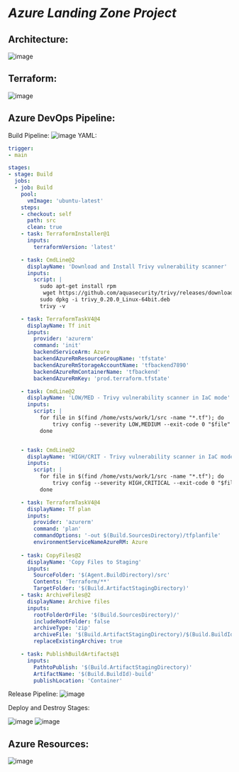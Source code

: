 # *Azure Landing Zone Project*
## **Architecture:** 
![image](https://github.com/CloudHirsi/Azure-Landing-Zone/assets/153539293/1779e690-cebf-4136-b339-560be9568365)

## **Terraform:**
![image](https://github.com/CloudHirsi/Azure-Landing-Zone/assets/153539293/3a103834-6cf4-463a-9f30-14160de49f9f)

## **Azure DevOps Pipeline:**
Build Pipeline:
![image](https://github.com/CloudHirsi/Azure-Landing-Zone/assets/153539293/28c9d03b-f019-4a01-8048-3c77d013bf3f)
YAML:
``` YAML
trigger: 
- main

stages:
- stage: Build
  jobs:
  - job: Build
    pool:
      vmImage: 'ubuntu-latest'
    steps:
    - checkout: self
      path: src
      clean: true
    - task: TerraformInstaller@1
      inputs:
        terraformVersion: 'latest'

    - task: CmdLine@2
      displayName: 'Download and Install Trivy vulnerability scanner'
      inputs:
        script: |
          sudo apt-get install rpm
           wget https://github.com/aquasecurity/trivy/releases/download/v0.20.0/trivy_0.20.0_Linux-64bit.deb
          sudo dpkg -i trivy_0.20.0_Linux-64bit.deb
          trivy -v

    - task: TerraformTaskV4@4
      displayName: Tf init
      inputs:
        provider: 'azurerm'
        command: 'init'
        backendServiceArm: Azure
        backendAzureRmResourceGroupName: 'tfstate'
        backendAzureRmStorageAccountName: 'tfbackend7890'
        backendAzureRmContainerName: 'tfbackend'
        backendAzureRmKey: 'prod.terraform.tfstate'

    - task: CmdLine@2
      displayName: 'LOW/MED - Trivy vulnerability scanner in IaC mode'
      inputs:
        script: |
          for file in $(find /home/vsts/work/1/src -name "*.tf"); do
              trivy config --severity LOW,MEDIUM --exit-code 0 "$file"
          done


    - task: CmdLine@2
      displayName: 'HIGH/CRIT - Trivy vulnerability scanner in IaC mode'
      inputs:
        script: |
          for file in $(find /home/vsts/work/1/src -name "*.tf"); do
              trivy config --severity HIGH,CRITICAL --exit-code 0 "$file"
          done

    - task: TerraformTaskV4@4
      displayName: Tf plan
      inputs:
        provider: 'azurerm'
        command: 'plan'
        commandOptions: '-out $(Build.SourcesDirectory)/tfplanfile'
        environmentServiceNameAzureRM: Azure
            
    - task: CopyFiles@2
      displayName: 'Copy Files to Staging'
      inputs:
        SourceFolder: '$(Agent.BuildDirectory)/src'
        Contents: 'Terraform/**'
        TargetFolder: '$(Build.ArtifactStagingDirectory)'
    - task: ArchiveFiles@2
      displayName: Archive files
      inputs:
        rootFolderOrFile: '$(Build.SourcesDirectory)/'
        includeRootFolder: false
        archiveType: 'zip'
        archiveFile: '$(Build.ArtifactStagingDirectory)/$(Build.BuildId).zip'
        replaceExistingArchive: true

    - task: PublishBuildArtifacts@1
      inputs:
        PathtoPublish: '$(Build.ArtifactStagingDirectory)'
        ArtifactName: '$(Build.BuildId)-build'
        publishLocation: 'Container'
```

Release Pipeline:
![image](https://github.com/CloudHirsi/Azure-Landing-Zone/assets/153539293/1ac16cdd-fa85-4d1f-8444-46deef9bcbcb)

Deploy and Destroy Stages:

![image](https://github.com/CloudHirsi/Azure-Landing-Zone/assets/153539293/91716b23-cc34-4de6-a827-529416275b2c) ![image](https://github.com/CloudHirsi/Azure-Landing-Zone/assets/153539293/d9b1b5d3-f12c-43da-96f5-eb2add05e0c3)


## **Azure Resources:**
![image](https://github.com/CloudHirsi/Azure-Landing-Zone/assets/153539293/5a4d8ba8-1455-4fa9-8f73-8fb952d375d4)




